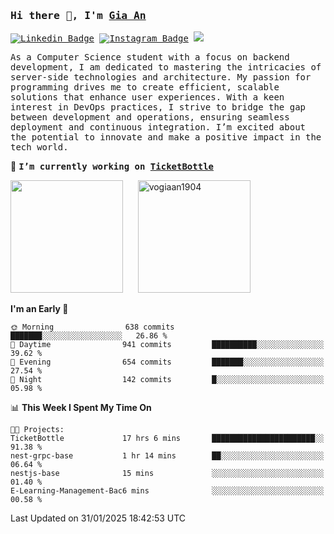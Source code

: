### <samp>Hi there 👋, I'm <a href="https://www.linkedin.com/in/vogiaan1904/" target="_blank">Gia An</a></samp>

<samp> [![Linkedin Badge](https://img.shields.io/badge/-LinkedIn-0e76a8?style=flat-square&logo=Linkedin&logoColor=white)](https://linkedin.com/in/vogiaan1904)
[![Instagram Badge](https://img.shields.io/badge/-Instagram-e4405f?style=flat-square&logo=Instagram&logoColor=white)](https://instagram.com/_.ja.ann_/) ![](https://komarev.com/ghpvc/?username=vogiaan1904&style=flat-square&base=500)</samp> 

<samp>As a Computer Science student with a focus on backend development, I am dedicated to mastering the intricacies of server-side technologies and architecture. My passion for programming drives me to create efficient, scalable solutions that enhance user experiences. With a keen interest in DevOps practices, I strive to bridge the gap between development and operations, ensuring seamless deployment and continuous integration. I’m excited about the potential to innovate and make a positive impact in the tech world.</samp>

🔭 <samp>**I’m currently working on [TicketBottle](https://github.com/vogiaan1904/TicketBottle)**</samp>



<div>
  <img height="180em" src="https://github-readme-stats.vercel.app/api/top-langs/?username=vogiaan1904&show_icons=true&hide_border=true&layout=compact&langs_count=10&theme=transparent&include_orgs=true"/>
  &nbsp;&nbsp;&nbsp;&nbsp;
  <img height="180em" src="https://github-readme-stats.vercel.app/api?username=vogiaan1904&show_icons=true&hide_border=true&&count_private=true&include_all_commits=true&theme=transparent&locale=en" alt="vogiaan1904" />
</div>






<!--START_SECTION:waka-->
**I'm an Early 🐤** 

```text
🌞 Morning                638 commits         ███████░░░░░░░░░░░░░░░░░░   26.86 % 
🌆 Daytime                941 commits         ██████████░░░░░░░░░░░░░░░   39.62 % 
🌃 Evening                654 commits         ███████░░░░░░░░░░░░░░░░░░   27.54 % 
🌙 Night                  142 commits         █░░░░░░░░░░░░░░░░░░░░░░░░   05.98 % 
```


📊 **This Week I Spent My Time On** 

```text
🐱‍💻 Projects: 
TicketBottle             17 hrs 6 mins       ███████████████████████░░   91.38 % 
nest-grpc-base           1 hr 14 mins        ██░░░░░░░░░░░░░░░░░░░░░░░   06.64 % 
nestjs-base              15 mins             ░░░░░░░░░░░░░░░░░░░░░░░░░   01.40 % 
E-Learning-Management-Bac6 mins              ░░░░░░░░░░░░░░░░░░░░░░░░░   00.58 % 
```


 Last Updated on 31/01/2025 18:42:53 UTC
<!--END_SECTION:waka-->
